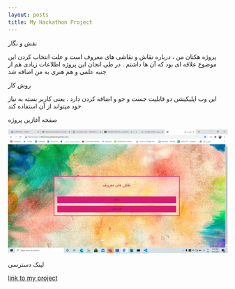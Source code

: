 ```yaml
---
layout: posts
title: My Hackathon Project  
---
```


نقش و نگار

پروژه هکتان من ، درباره نقاش و نقاشی های معروف است 
و علت انتخاب کردن این موضوع علاقه ای بود که آن ها داشتم .
در طی انجان این پروژه اطلاعات زیادی هم از جنبه علمی و هم هنری به من اضافه شد

روش کار

این وب اپلیکیشن دو قابلیت جست و جو و اضافه کردن دارد .
یعنی کاربر بسته به نیاز خود میتواند از آن استفاده کند

صفحه آغازین پروژه

![alt text](assets\images\7.png "safhe aval")


لینک دسترسی

[link to my project](http://99521415.pythonanywhere.com/)

